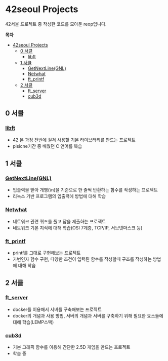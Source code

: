 # 42seoul Projects
42서울 프로젝트 중 작성한 코드를 모아둔 reop입니다.   
   
**목차**
- [42seoul Projects](#42seoul-projects)
	- [0 서클](#0-서클)
		- [libft](#libft)
	- [1 서클](#1-서클)
		- [GetNextLine(GNL)](#getnextlinegnl)
		- [Netwhat](#netwhat)
		- [ft_printf](#ft_printf)
	- [2 서클](#2-서클)
		- [ft_server](#ft_server)
		- [cub3d](#cub3d)
   
## 0 서클
### [libft](./libft/README.md)
* 42 본 과정 전반에 걸쳐 사용할 기본 라이브러리를 만드는 프로젝트
* pisicne기간 중 배웠던 C 언어를 복습
   

## 1 서클
### [GetNextLine(GNL)](./GNL/README.md)
* 입출력을 받아 개행(\n)을 기준으로 한 줄씩 반환하는 함수를 작성하는 프로젝트
* 리눅스 기반 프로그램의 입출력에 방법에 대해 학습
### [Netwhat](./netwhat/README.md)
* 네트워크 관련 퀴즈를 풀고 답을 제출하는 프로젝트
* 네트워크 기본 지식에 대해 학습(OSI 7계층, TCP/IP, 서브넷마스크 등)
### [ft_printf](./ft_printf/README.md)
* printf를 그대로 구현해보는 프로젝트
* 가변인자 함수 구현, 다양한 조건이 입력된 함수를 작성할때 구조를 작성하는 방법에 대해 학습
   

## 2 서클
### [ft_server](./ft_server/README.md)
* docker를 이용해서 서버를 구축해보는 프로젝트
* docker의 개념과 사용 방법, 서버의 개념과 서버를 구축하기 위해 필요한 요소들에 대해 학습(LEMP스택)
### [cub3d](./ft_server/README.md)
* 기본 그래픽 함수를 이용해 간단한 2.5D 게임을 만드는 프로젝트
* 학습 중
   